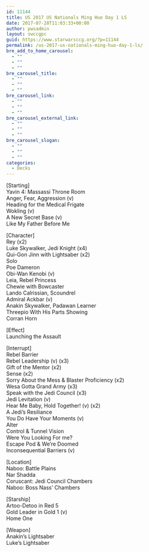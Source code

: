 ```yaml
---
id: 11144
title: US 2017 US Nationals Ming Huo Day 1 LS
date: 2017-07-28T11:03:33+00:00
author: pwsadmin
layout: swccgpc
guid: https://www.starwarsccg.org/?p=11144
permalink: /us-2017-us-nationals-ming-huo-day-1-ls/
bre_add_to_home_carousel:
  - ""
  - ""
  - ""
bre_carousel_title:
  - ""
  - ""
  - ""
bre_carousel_link:
  - ""
  - ""
  - ""
bre_carousel_external_link:
  - ""
  - ""
  - ""
bre_carousel_slogan:
  - ""
  - ""
  - ""
categories:
  - Decks
---
```

[Starting]  
Yavin 4: Massassi Throne Room  
Anger, Fear, Aggression (v)  
Heading for the Medical Frigate  
Wokling (v)  
A New Secret Base (v)  
Like My Father Before Me

[Character]  
Rey (x2)  
Luke Skywalker, Jedi Knight (x4)  
Qui-Gon Jinn with Lightsaber (x2)  
Solo  
Poe Dameron  
Obi-Wan Kenobi (v)  
Leia, Rebel Princess  
Chewie with Bowcaster  
Lando Calrissian, Scoundrel  
Admiral Ackbar (v)  
Anakin Skywalker, Padawan Learner  
Threepio With His Parts Showing  
Corran Horn

[Effect]  
Launching the Assault

[Interrupt]  
Rebel Barrier  
Rebel Leadership (v) (x3)  
Gift of the Mentor (x2)  
Sense (x2)  
Sorry About the Mess & Blaster Proficiency (x2)  
Wesa Gotta Grand Army (x3)  
Speak with the Jedi Council (x3)  
Jedi Levitation (v)  
Hear Me Baby, Hold Together! (v) (x2)  
A Jedi&#8217;s Resiliance  
You Do Have Your Moments (v)  
Alter  
Control & Tunnel Vision  
Were You Looking For me?  
Escape Pod & We&#8217;re Doomed  
Inconsequential Barriers (v)

[Location]  
Naboo: Battle Plains  
Nar Shadda  
Coruscant: Jedi Council Chambers  
Naboo: Boss Nass&#8217; Chambers

[Starship]  
Artoo-Detoo in Red 5  
Gold Leader in Gold 1 (v)  
Home One

[Weapon]  
Anakin&#8217;s Lightsaber  
Luke&#8217;s Lightsaber